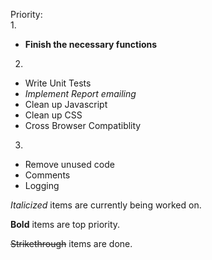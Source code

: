 Priority:  
1.
 * **Finish the necessary functions**

2.
 * Write Unit Tests
 * *Implement Report emailing*
 * Clean up Javascript
 * Clean up CSS
 * Cross Browser Compatiblity

3.
 * Remove unused code
 * Comments
 * Logging

*Italicized* items are currently being worked on.

**Bold** items are top priority.

~~Strikethrough~~ items are done.